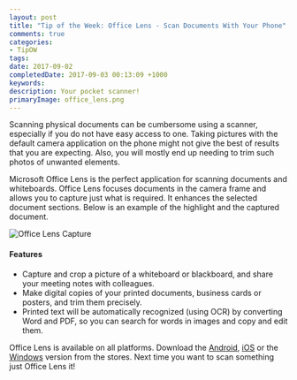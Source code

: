 ```yaml
---
layout: post
title: "Tip of the Week: Office Lens - Scan Documents With Your Phone"
comments: true
categories: 
- TipOW
tags: 
date: 2017-09-02
completedDate: 2017-09-03 00:13:09 +1000
keywords: 
description: Your pocket scanner!
primaryImage: office_lens.png
---
```


Scanning physical documents can be cumbersome using a scanner, especially if you do not have easy access to one. Taking pictures with the default camera application on the phone might not give the best of results that you are expecting. Also, you will mostly end up needing to trim such photos of unwanted elements.

Microsoft Office Lens is the perfect application for scanning documents and whiteboards. Office Lens focuses documents in the camera frame and allows you to capture just what is required. It enhances the selected document sections. Below is an example of the highlight and the captured document.

<img src="{{site.images_root}}/office_lens.png" alt="Office Lens Capture" class="center" >

#### **Features**

- Capture and crop a picture of a whiteboard or blackboard, and share your meeting notes with colleagues.   
- Make digital copies of your printed documents, business cards or posters, and trim them precisely.    
- Printed text will be automatically recognized (using OCR) by converting Word and PDF, so you can search for words in images and copy and edit them.   

Office Lens is available on all platforms. Download the [Android](https://play.google.com/store/apps/details?id=com.microsoft.office.officelens&hl=en), [iOS](https://itunes.apple.com/au/app/office-lens/id975925059?mt=8) or the [Windows](https://www.microsoft.com/en-au/store/p/office-lens/9wzdncrfj3t8) version from the stores. Next time you want to scan something just Office Lens it!